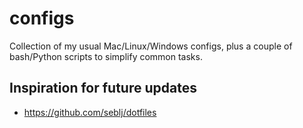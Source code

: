 # configs

Collection of my usual Mac/Linux/Windows configs, plus a couple of bash/Python scripts to simplify common tasks.

## Inspiration for future updates

- https://github.com/seblj/dotfiles

